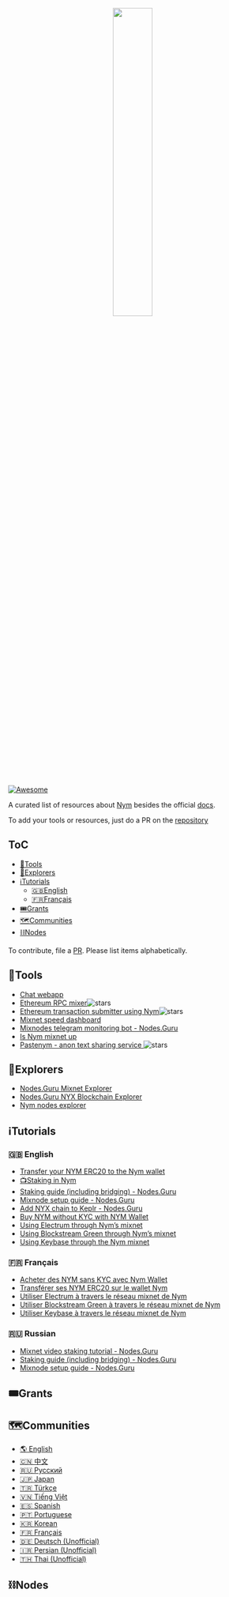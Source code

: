 <p align="center">
 <img width="40%" align="center" src="https://i.imgur.com/3uJX7Wj.png">
</p>

 [![Awesome](https://awesome.re/badge.svg)](https://github.com/notrustverify/awesome-nym)

A curated list of resources about [Nym](https://nymtech.net/) besides the official [docs](https://nymtech.net/docs/stable/overview/).

To add your tools or resources, just do a PR on the [repository](https://github.com/notrustverify/awesome-nym)


## ToC
- [🔨Tools](#tools)
- [🧭Explorers](#explorers)
- [ℹ️Tutorials](#ℹ%EF%B8%8Ftutorials)
  * [🇬🇧English](#english)
  * [🇫🇷Français](#français)
- [🎟️Grants](#%EF%B8%8Fgrants)
- [🗺️Communities](#%EF%B8%8Fcommunities)
- [⛓️Nodes](#%EF%B8%8Fnodes)

To contribute, file a [PR](https://github.com/notrustverify/awesome-nym/pulls). Please list items alphabetically.


## 🔨Tools
- [Chat webapp](https://chat-demo.nymtech.net/)
- [Ethereum RPC mixer](https://github.com/EdenBlockVC/spook)![stars](https://img.shields.io/github/stars/EdenBlockVC/spook.svg?style=social)
- [Ethereum transaction submitter using Nym](https://github.com/noot/nym-ethtx)![stars](https://img.shields.io/github/stars/noot/nym-ethtx.svg?style=social)
- [Mixnet speed dashboard](https://status.notrustverify.ch/grafana/d/CW3L7dVVk/nym-mixnet)
- [Mixnodes telegram monitoring bot - Nodes.Guru](https://t.me/NodesGuru_bot)
- [Is Nym mixnet up](https://isnymup.com/)
- [Pastenym - anon text sharing service ](https://pastenym.ch/)![stars](https://img.shields.io/github/stars/notrustverify/pastenym.svg?style=social)


## 🧭Explorers

- [Nodes.Guru Mixnet Explorer](https://mixnet.explorers.guru/)
- [Nodes.Guru NYX Blockchain Explorer](https://nym.explorers.guru/)
- [Nym nodes explorer](https://explorer.nymtech.net/)

## ℹ️Tutorials

### :gb: English

- [Transfer your NYM ERC20 to the Nym wallet](https://medium.com/notrustverify/transfer-your-nym-erc20-to-the-nym-wallet-via-gravity-bridge-10976d8945b1)
- [📺Staking in Nym](https://www.youtube.com/watch?v=ZAVoCmYGNFQ&t=1s)
- [Staking guide (including bridging) - Nodes.Guru](https://stake.nodes.guru/nym/guide/en)
- [Mixnode setup guide - Nodes.Guru](https://nodes.guru/nym/setup-guide/en)
- [Add NYX chain to Keplr - Nodes.Guru](https://stake.nodes.guru/nym/guide/en#keplr)
- [Buy NYM without KYC with NYM Wallet](https://medium.com/notrustverify/buy-nym-without-kyc-with-nym-wallet-1-1-2-ca741a0a7232)
- [Using Electrum through Nym’s mixnet](https://medium.com/notrustverify/using-electrum-through-nyms-mixnet-3f2dc3eca87b)
- [Using Blockstream Green through Nym’s mixnet](https://medium.com/notrustverify/use-blockstream-green-through-nyms-mixnet-4ba96e9fe69d)
- [Using Keybase through the Nym mixnet](https://medium.com/notrustverify/using-keybase-through-the-nym-mixnet-6fedac118057)

### :fr: Français

- [Acheter des NYM sans KYC avec Nym Wallet](https://medium.com/notrustverify/acheter-des-nym-sans-kyc-avec-nym-wallet-v1-1-2-d6ae8af5c358)
- [Transférer ses NYM ERC20 sur le wallet Nym](https://medium.com/notrustverify/transfert-de-nym-erc20-vers-nym-cosmos-via-gravity-bridge-1b03fa20393a)
- [Utiliser Electrum à travers le réseau mixnet de Nym](https://medium.com/notrustverify/utiliser-electrum-%C3%A0-travers-le-r%C3%A9seau-mixnet-de-nym-9fe049b33986)
- [Utiliser Blockstream Green à travers le réseau mixnet de Nym](https://medium.com/notrustverify/utiliser-blockstream-green-%C3%A0-travers-le-r%C3%A9seau-mixnet-de-nym-9e4ef3d8a9ec)
- [Utiliser Keybase à travers le réseau mixnet de Nym](https://medium.com/notrustverify/utiliser-keybase-%C3%A0-travers-le-r%C3%A9seau-mixnet-de-nym-78ec24685e89)

### :ru: Russian
- [Mixnet video staking tutorial - Nodes.Guru](https://www.youtube.com/watch?v=2eq4clImbeo)
- [Staking guide (including bridging) - Nodes.Guru](https://stake.nodes.guru/nym/guide/ru)
- [Mixnode setup guide - Nodes.Guru](https://nodes.guru/nym/setup-guide/ru)

## 🎟️Grants

## 🗺️Communities

- [🌎 English](https://t.me/nymchan) 
- [🇨🇳 中文](https://t.me/nymchina) 
- [🇷🇺 Русский](https://t.me/NYM_Russian)
- [🇯🇵 Japan](https://t.me/nymjapanese)
- [🇹🇷 Türkçe](https://t.me/NYM_turkey) 
- [🇻🇳 Tiếng Việt](https://t.me/nymvietnam)
- [🇪🇸 Spanish](https://t.me/NYMSPANISH)
- [🇵🇹 Portuguese](https://t.me/nymportuguese)
- [🇰🇷 Korean](https://t.me/nymkorean)
- [🇫🇷 Français](https://t.me/nymfrench)
- [🇩🇪 Deutsch (Unofficial)](https://t.me/nymger)
- [🇮🇷 Persian (Unofficial)](https://t.me/Nym_Persian)
- [🇹🇭 Thai (Unofficial)](https://t.me/nymthai)

## ⛓️Nodes

